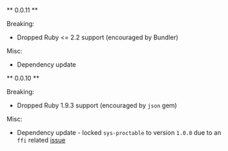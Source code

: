 ** 0.0.11 **

Breaking:
* Dropped Ruby <= 2.2 support (encouraged by Bundler)

Misc:
* Dependency update

** 0.0.10 **

Breaking:
* Dropped Ruby 1.9.3 support (encouraged by `json` gem)

Misc:
* Dependency update - locked `sys-proctable` to version `1.0.0` due to an `ffi` related [issue](https://github.com/djberg96/sys-proctable/issues/52)
